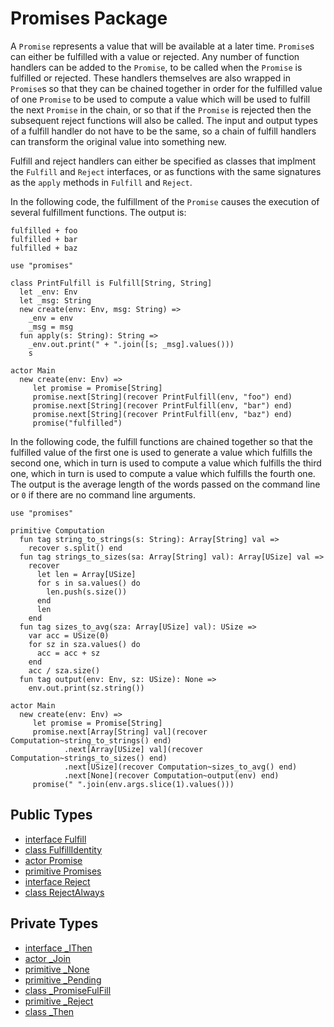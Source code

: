 # Promises Package

A `Promise` represents a value that will be available at a later
time. `Promise`s can either be fulfilled with a value or rejected. Any
number of function handlers can be added to the `Promise`, to be
called when the `Promise` is fulfilled or rejected. These handlers
themselves are also wrapped in `Promise`s so that they can be chained
together in order for the fulfilled value of one `Promise` to be used
to compute a value which will be used to fulfill the next `Promise` in
the chain, or so that if the `Promise` is rejected then the subsequent
reject functions will also be called. The input and output types of a
fulfill handler do not have to be the same, so a chain of fulfill
handlers can transform the original value into something new.

Fulfill and reject handlers can either be specified as classes that
implment the `Fulfill` and `Reject` interfaces, or as functions with
the same signatures as the `apply` methods in `Fulfill` and `Reject`.

In the following code, the fulfillment of the `Promise` causes the
execution of several fulfillment functions. The output is:

```
fulfilled + foo
fulfilled + bar
fulfilled + baz
```

```pony
use "promises"

class PrintFulfill is Fulfill[String, String]
  let _env: Env
  let _msg: String
  new create(env: Env, msg: String) =>
    _env = env
    _msg = msg
  fun apply(s: String): String =>
    _env.out.print(" + ".join([s; _msg].values()))
    s

actor Main
  new create(env: Env) =>
     let promise = Promise[String]
     promise.next[String](recover PrintFulfill(env, "foo") end)
     promise.next[String](recover PrintFulfill(env, "bar") end)
     promise.next[String](recover PrintFulfill(env, "baz") end)
     promise("fulfilled")
```

In the following code, the fulfill functions are chained together so
that the fulfilled value of the first one is used to generate a value
which fulfills the second one, which in turn is used to compute a
value which fulfills the third one, which in turn is used to compute a
value which fulfills the fourth one. The output is the average length
of the words passed on the command line or `0` if there are no command
line arguments.

```pony
use "promises"

primitive Computation
  fun tag string_to_strings(s: String): Array[String] val =>
    recover s.split() end
  fun tag strings_to_sizes(sa: Array[String] val): Array[USize] val =>
    recover
      let len = Array[USize]
      for s in sa.values() do
        len.push(s.size())
      end
      len
    end
  fun tag sizes_to_avg(sza: Array[USize] val): USize =>
    var acc = USize(0)
    for sz in sza.values() do
      acc = acc + sz
    end
    acc / sza.size()
  fun tag output(env: Env, sz: USize): None =>
    env.out.print(sz.string())

actor Main
  new create(env: Env) =>
     let promise = Promise[String]
     promise.next[Array[String] val](recover Computation~string_to_strings() end)
            .next[Array[USize] val](recover Computation~strings_to_sizes() end)
            .next[USize](recover Computation~sizes_to_avg() end)
            .next[None](recover Computation~output(env) end)
     promise(" ".join(env.args.slice(1).values()))
```


## Public Types

* [interface Fulfill](promises-Fulfill.md)
* [class FulfillIdentity](promises-FulfillIdentity.md)
* [actor Promise](promises-Promise.md)
* [primitive Promises](promises-Promises.md)
* [interface Reject](promises-Reject.md)
* [class RejectAlways](promises-RejectAlways.md)


## Private Types

* [interface _IThen](promises-_IThen.md)
* [actor _Join](promises-_Join.md)
* [primitive _None](promises-_None.md)
* [primitive _Pending](promises-_Pending.md)
* [class _PromiseFulFill](promises-_PromiseFulFill.md)
* [primitive _Reject](promises-_Reject.md)
* [class _Then](promises-_Then.md)
